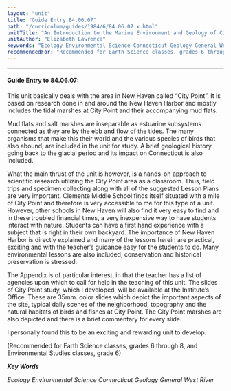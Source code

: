 ```yaml
---
layout: "unit"
title: "Guide Entry 84.06.07"
path: "/curriculum/guides/1984/6/84.06.07.x.html"
unitTitle: "An Introduction to the Marine Environment and Geology of City Point: A Model for Experiential Teaching>"
unitAuthor: "Elizabeth Lawrence"
keywords: "Ecology Environmental Science Connecticut Geology General West River"
recommendedFor: "Recommended for Earth Science classes, grades 6 through 8, and Environmental Studies classes, grade 6"
---
```

<body>
<hr/>
 <h4>
  Guide Entry to 84.06.07:
 </h4>
 This unit basically deals with the area in New Haven called “City Point”.  It is based on research done in and around the New Haven Harbor and mostly includes the tidal marshes at City Point and their accompanying mud flats.
 <p>
  Mud flats and salt marshes are inseparable as estuarine subsystems connected as they are by the ebb and flow of the tides.  The many organisms that make this their world and the various species of birds that also abound, are included in the unit for study.  A brief geological history going back to the glacial period and its impact on Connecticut is also included.
 </p>
 <p>
  What the main thrust of the unit is however, is a hands-on approach to scientific research utilizing the City Point area as a classroom. Thus, field trips and specimen collecting along with all of the suggested Lesson Plans are very important.  Clemente Middle School finds itself situated with a mile of City Point and therefore is very accessible to me for this type of a unit.  However, other schools in New Haven will also find it very easy to find and in these troubled financial times, a very inexpensive way to have students interact with nature.  Students can have a first hand experience with a subject that is right in their own backyard.  The importance of New Haven Harbor is directly explained and many of the lessons herein are practical, exciting and with the teacher’s guidance easy for the students to do. Many environmental lessons are also included, conservation and historical preservation is stressed.
 </p>
 <p>
  The Appendix is of particular interest, in that the teacher has a list of agencies upon which to call for help in the teaching of this unit. The slides of City Point study, which I developed, will be available at the Institute’s Office.  These are 35mm.  color slides which depict the important aspects of the site, typical daily scenes of the neighborhood, topography and the natural habitats of birds and fishes at City Point.  The City Point marshes are also depicted and there is a brief commentary for every slide.
 </p>
 <p>
  I personally found this to be an exciting and rewarding unit to develop.
 </p>
 <p>
  (Recommended for Earth Science classes, grades 6 through 8, and Environmental Studies classes, grade 6)
 </p>
<p>
  <b>
   <i>
    Key Words
   </i>
  </b>
  <br/>
 </p>
 <p>
  <i>
   Ecology Environmental Science Connecticut Geology General West River
  </i>
 </p>

</body>